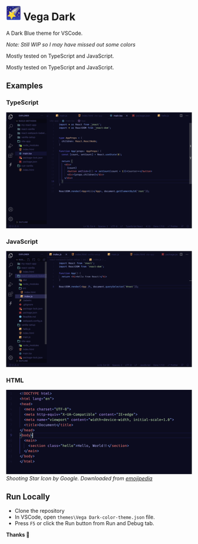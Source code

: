 # <img src="https://raw.githubusercontent.com/zaidmukaddam/vscode-vega-dark/main/images/shooting-star-icon.png" width="40"> Vega Dark

A Dark Blue theme for VSCode. 

*Note: Still WIP so I may have missed out some colors*

Mostly tested on TypeScript and JavaScript.

Mostly tested on TypeScript and JavaScript.

## Examples
### TypeScript
![A react counter in tsx](https://raw.githubusercontent.com/zaidmukaddam/vscode-vega-dark/main/images/tsx.png)

### JavaScript
![Hello world example in React JS](https://raw.githubusercontent.com/zaidmukaddam/vscode-vega-dark/main/images/js.png)

### HTML
![Hello World example in HTML](https://raw.githubusercontent.com/zaidmukaddam/vscode-vega-dark/main/images/html.png)
*Shooting Star Icon by Google. Downloaded from [emojipedia](https://emojipedia.org/google/android-12l/shooting-star/)*

## Run Locally

- Clone the repository
- In VSCode, open `themes\Vega Dark-color-theme.json` file.
- Press `F5` or click the Run button from Run and Debug tab.


**Thanks 🌻**